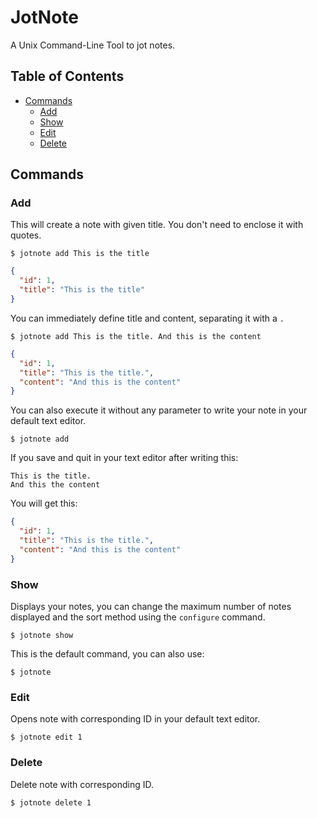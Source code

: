 # JotNote

A Unix Command-Line Tool to jot notes.

## Table of Contents

- [Commands](#commands)
  - [Add](#add)
  - [Show](#show)
  - [Edit](#edit)
  - [Delete](#delete)

## Commands

### Add

This will create a note with given title. You don't need to enclose it with quotes.

`$ jotnote add This is the title`

```json
{
  "id": 1,
  "title": "This is the title"
}
```

You can immediately define title and content, separating it with a `.`

`$ jotnote add This is the title. And this is the content`

```json
{
  "id": 1,
  "title": "This is the title.",
  "content": "And this is the content"
}
```

You can also execute it without any parameter to write your note in your default text editor.

`$ jotnote add`

If you save and quit in your text editor after writing this:

```text
This is the title.
And this the content
```

You will get this:

```json
{
  "id": 1,
  "title": "This is the title.",
  "content": "And this is the content"
}
```

### Show

Displays your notes, you can change the maximum number of notes displayed and the sort method using the `configure` command.

`$ jotnote show`

This is the default command, you can also use:

`$ jotnote`

### Edit

Opens note with corresponding ID in your default text editor.

`$ jotnote edit 1`

### Delete

Delete note with corresponding ID.

`$ jotnote delete 1`
